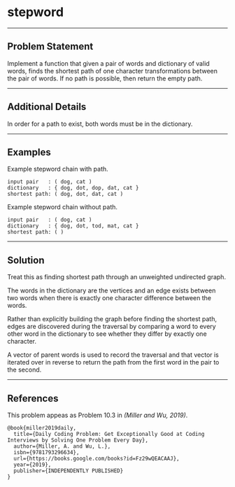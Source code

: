 # stepword

---
## Problem Statement
Implement a function that given a pair of words and dictionary of valid words,
finds the shortest path of one character transformations between the pair
of words.  If no path is possible, then return the empty path.

---
## Additional Details

In order for a path to exist, both words must be in the dictionary.

---
## Examples

Example stepword chain with path.
```
input pair   : ( dog, cat )
dictionary   : { dog, dot, dop, dat, cat }
shortest path: ( dog, dot, dat, cat )
```

Example stepword chain without path.
```
input pair   : ( dog, cat )
dictionary   : { dog, dot, tod, mat, cat }
shortest path: ( )
```

---
## Solution
Treat this as finding shortest path through an unweighted undirected graph.

The words in the dictionary are the vertices and an edge exists between two
words when there is exactly one character difference between the words.

Rather than explicitly building the graph before finding the shortest path,
edges are discovered during the traversal by comparing a word to every other
word in the dictionary to see whether they differ by exactly one character.

A vector of parent words is used to record the traversal and that vector is
iterated over in reverse to return the path from the first word in the pair
to the second.

---
## References

This problem appeas as Problem 10.3 in
<cite data-cite="miller2019daily">(Miller and Wu, 2019)</cite>.

```
@book{miller2019daily,
  title={Daily Coding Problem: Get Exceptionally Good at Coding Interviews by Solving One Problem Every Day},
  author={Miller, A. and Wu, L.},
  isbn={9781793296634},
  url={https://books.google.com/books?id=Fz29wQEACAAJ},
  year={2019},
  publisher={INDEPENDENTLY PUBLISHED}
}
```

